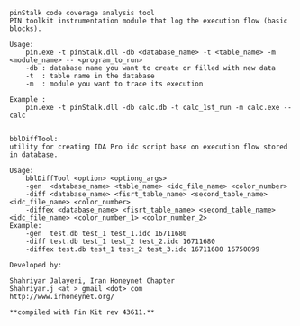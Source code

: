     
	pinStalk code coverage analysis tool
    PIN toolkit instrumentation module that log the execution flow (basic blocks).

    Usage:
        pin.exe -t pinStalk.dll -db <database_name> -t <table_name> -m <module_name> -- <program_to_run>
		-db : database name you want to create or filled with new data
		-t  : table name in the database
		-m  : module you want to trace its execution
		
    Example :
		pin.exe -t pinStalk.dll -db calc.db -t calc_1st_run -m calc.exe -- calc
		
	
    bblDiffTool:
    utility for creating IDA Pro idc script base on execution flow stored in database.

    Usage:
		bblDiffTool <option> <optiong_args>
		-gen  <database_name> <table_name> <idc_file_name> <color_number>
		-diff <database_name> <fisrt_table_name> <second_table_name> <idc_file_name> <color_number>
		-diffex <database_name> <fisrt_table_name> <second_table_name> <idc_file_name> <color_number_1> <color_number_2>
	Example:
		-gen  test.db test_1 test_1.idc 16711680
		-diff test.db test_1 test_2 test_2.idc 16711680
		-diffex test.db test_1 test_2 test_3.idc 16711680 16750899
    
	Developed by:

    Shahriyar Jalayeri, Iran Honeynet Chapter
    Shahriyar.j <at > gmail <dot> com
    http://www.irhoneynet.org/
	
	**compiled with Pin Kit rev 43611.**